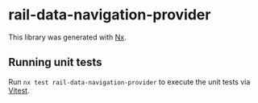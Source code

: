 # rail-data-navigation-provider

This library was generated with [Nx](https://nx.dev).

## Running unit tests

Run `nx test rail-data-navigation-provider` to execute the unit tests via [Vitest](https://vitest.dev/).
